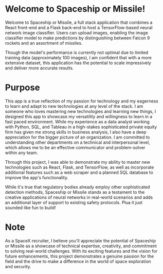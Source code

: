 # Welcome to Spaceship or Missile!
Welcome to Spaceship or Missile, a full stack application that combines a React front-end and a Flask back-end to host a TensorFlow-based neural network image classifier. Users can upload images, enabling the image classifier model to make predictions by distinguishing between Falcon 9 rockets and an assortment of missiles.

Though the model's performance is currently not optimal due to limited training data (approximately 100 images), I am confident that with a more extensive dataset, this application has the potential to scale impressively and deliver more accurate results.


# Purpose
This app is a true reflection of my passion for technology and my eagerness to learn and adapt to new technologies at any level of the stack.  I am someone who loves mastering new technologies and learning new things, I designed this app to showcase my versatility and willingness to learn in a fast paced environment. While my experience as a data analyst working with Python, SQL, and Tableau in a high-stakes sophisticated private equity firm has given me strong skills in business analysis, I also have a deep appreciation for the bigger picture of an organization. I am committed to understanding other departments on a technical and interpersonal level, which allows me to be an effective communicator and problem-solver within any team.

Through this project, I was able to demonstrate my ability to master new technologies such as React, Flask, and TensorFlow, as well as incorporate additional features such as a web scraper and a planned SQL database to improve the app's functionality.

While it's true that regulatory bodies already employ other sophisticated detection methods, Spaceship or Missile stands as a testament to the creative applications of neural networks in real-world scenarios and adds an additional layer of support to existing safety protocols. Plua it just sounded like fun to build!


# Note
As a SpaceX recruiter, I believe you'll appreciate the potential of Spaceship or Missile as a showcase of technical expertise, creativity, and commitment to solving real-world challenges. With its exciting features and the vision for future enhancements, this project demonstrates a genuine passion for the field and the drive to make a difference in the world of space exploration and security.

